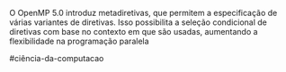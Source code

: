 O OpenMP 5.0 introduz metadiretivas, que permitem a especificação de várias variantes de diretivas. Isso possibilita a seleção condicional de diretivas com base no contexto em que são usadas, aumentando a flexibilidade na programação paralela

#ciência-da-computacao 